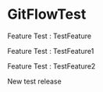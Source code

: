 # GitFlowTest

Feature Test : TestFeature

Feature Test : TestFeature1

Feature Test : TestFeature2

New test release
